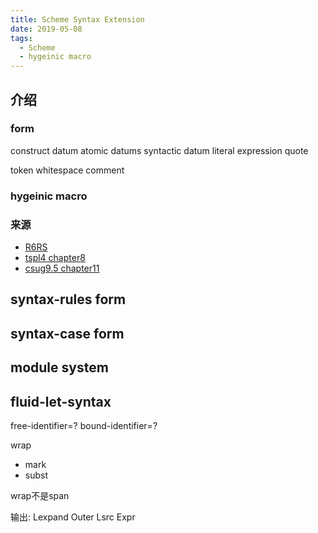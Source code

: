 ```yaml
---
title: Scheme Syntax Extension
date: 2019-05-08
tags:
  - Scheme
  - hygeinic macro
---
```


## 介绍

### form
construct
datum
atomic datums
syntactic datum
literal expression
quote

token whitespace comment
### hygeinic macro

### 来源
* [R6RS](http://www.r6rs.org/final/html/r6rs/r6rs.html)
* [tspl4 chapter8](https://www.scheme.com/tspl4/syntax.html)
* [csug9.5 chapter11](https://cisco.github.io/ChezScheme/csug9.5/syntax.htm)
## syntax-rules form
## syntax-case form
## module system
## fluid-let-syntax

free-identifier=?
bound-identifier=?

wrap
  * mark
  * subst

wrap不是span

输出: Lexpand Outer
Lsrc Expr